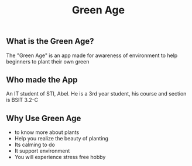 <html>
<head>
</head>
<body>
    <header>
        <h1>Green Age</h1>
    </header>
    <div class="content">
        <h2>What is the Green Age?</h2>
        <p>The "Green Age" is an app made for awareness of environment to help beginners to plant their own green</p>
        <h2>Who made the App</h2>
        <p>An IT student of STI, Abel. He is a 3rd year student, his course and section is BSIT 3.2-C</p>
        <h2>Why Use Green Age</h2>
        <ul>
            <li>to know more about plants</li>
            <li>Help you realize the beauty of planting</li>
            <li>Its calming to do</li>
            <li>It support environment</li>
            <li>You will experience stress free hobby</li>
        </ul>
    </div>
</body>
</html>
